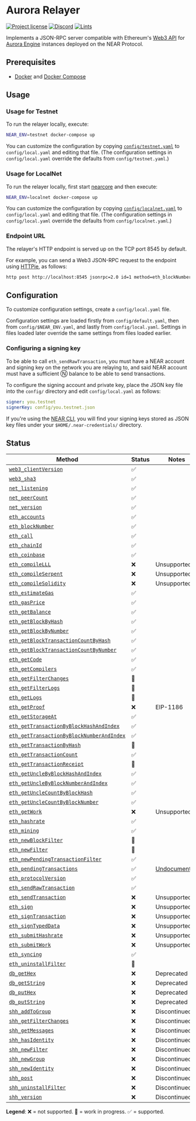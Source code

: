 # Aurora Relayer

[![Project license](https://img.shields.io/badge/License-Public%20Domain-blue.svg)](https://creativecommons.org/publicdomain/zero/1.0/)
[![Discord](https://img.shields.io/discord/490367152054992913?label=Discord)](https://discord.gg/jNjHYUF8vw)
[![Lints](https://github.com/aurora-is-near/aurora-relayer/actions/workflows/lints.yml/badge.svg)](https://github.com/aurora-is-near/aurora-relayer/actions/workflows/lints.yml)

Implements a JSON-RPC server compatible with Ethereum's
[Web3 API](https://eth.wiki/json-rpc/API) for
[Aurora Engine](https://github.com/aurora-is-near/aurora-engine)
instances deployed on the NEAR Protocol.

## Prerequisites

- [Docker] and [Docker Compose]

[Docker]: https://docs.docker.com/engine/install/
[Docker Compose]: https://docs.docker.com/compose/install/

## Usage

### Usage for Testnet

To run the relayer locally, execute:

```bash
NEAR_ENV=testnet docker-compose up
```

You can customize the configuration by copying [`config/testnet.yaml`] to
`config/local.yaml` and editing that file. (The configuration settings in
`config/local.yaml` override the defaults from `config/testnet.yaml`.)

[`config/testnet.yaml`]: https://github.com/aurora-is-near/aurora-relayer/blob/master/config/testnet.yaml

### Usage for LocalNet

To run the relayer locally, first start [nearcore] and then execute:

```bash
NEAR_ENV=localnet docker-compose up
```

You can customize the configuration by copying [`config/localnet.yaml`] to
`config/local.yaml` and editing that file. (The configuration settings in
`config/local.yaml` override the defaults from `config/localnet.yaml`.)

[nearcore]: https://docs.near.org/docs/community/contribute/contribute-nearcore
[`config/localnet.yaml`]: https://github.com/aurora-is-near/aurora-relayer/blob/master/config/localnet.yaml

### Endpoint URL

The relayer's HTTP endpoint is served up on the TCP port 8545 by default.

For example, you can send a Web3 JSON-RPC request to the endpoint using
[HTTPie], as follows:

```bash
http post http://localhost:8545 jsonrpc=2.0 id=1 method=eth_blockNumber params:='[]'
```

[HTTPie]: https://httpie.io

## Configuration

To customize configuration settings, create a `config/local.yaml` file.

Configuration settings are loaded firstly from `config/default.yaml`, then from
`config/$NEAR_ENV.yaml`, and lastly from `config/local.yaml`. Settings in
files loaded later override the same settings from files loaded earlier.

### Configuring a signing key

To be able to call `eth_sendRawTransaction`, you must have a NEAR account and
signing key on the network you are relaying to, and said NEAR account must have
a sufficient Ⓝ balance to be able to send transactions.

To configure the signing account and private key, place the JSON key file
into the `config/` directory and edit `config/local.yaml` as follows:

```yaml
signer: you.testnet
signerKey: config/you.testnet.json
```

If you're using the [NEAR CLI], you will find your signing keys stored as JSON
key files under your `$HOME/.near-credentials/` directory.

[NEAR CLI]: https://docs.near.org/docs/tools/near-cli

## Status

Method | Status | Notes
------ | ------ | -----
[`web3_clientVersion`] | ✅ |
[`web3_sha3`] | ✅ |
[`net_listening`] | ✅ |
[`net_peerCount`] | ✅ |
[`net_version`] | ✅ |
[`eth_accounts`] | ✅ |
[`eth_blockNumber`] | ✅ |
[`eth_call`] | ✅ |
[`eth_chainId`] | ✅ |
[`eth_coinbase`] | ✅ |
[`eth_compileLLL`] | ❌ | Unsupported
[`eth_compileSerpent`] | ❌ | Unsupported
[`eth_compileSolidity`] | ❌ | Unsupported
[`eth_estimateGas`] | ✅ |
[`eth_gasPrice`] | ✅ |
[`eth_getBalance`] | ✅ |
[`eth_getBlockByHash`] | ✅ |
[`eth_getBlockByNumber`] | ✅ |
[`eth_getBlockTransactionCountByHash`] | ✅ |
[`eth_getBlockTransactionCountByNumber`] | ✅ |
[`eth_getCode`] | ✅ |
[`eth_getCompilers`] | ✅ |
[`eth_getFilterChanges`] | 🚧 |
[`eth_getFilterLogs`] | 🚧 |
[`eth_getLogs`] | 🚧 |
[`eth_getProof`] | ❌ | EIP-1186
[`eth_getStorageAt`] | ✅ |
[`eth_getTransactionByBlockHashAndIndex`] | ✅ |
[`eth_getTransactionByBlockNumberAndIndex`] | ✅ |
[`eth_getTransactionByHash`] | 🚧 |
[`eth_getTransactionCount`] | ✅ |
[`eth_getTransactionReceipt`] | 🚧 |
[`eth_getUncleByBlockHashAndIndex`] | ✅ |
[`eth_getUncleByBlockNumberAndIndex`] | ✅ |
[`eth_getUncleCountByBlockHash`] | ✅ |
[`eth_getUncleCountByBlockNumber`] | ✅ |
[`eth_getWork`] | ❌ | Unsupported
[`eth_hashrate`] | ✅ |
[`eth_mining`] | ✅ |
[`eth_newBlockFilter`] | 🚧 |
[`eth_newFilter`] | 🚧 |
[`eth_newPendingTransactionFilter`] | ✅ |
[`eth_pendingTransactions`] | ✅ | [Undocumented](https://github.com/ethereum/go-ethereum/issues/1648#issuecomment-130591933)
[`eth_protocolVersion`] | ✅ |
[`eth_sendRawTransaction`] | ✅ |
[`eth_sendTransaction`] | ❌ | Unsupported
[`eth_sign`] | ❌ | Unsupported
[`eth_signTransaction`] | ❌ | Unsupported
[`eth_signTypedData`] | ❌ | Unsupported
[`eth_submitHashrate`] | ❌ | Unsupported
[`eth_submitWork`] | ❌ | Unsupported
[`eth_syncing`] | ✅ |
[`eth_uninstallFilter`] | 🚧 |
[`db_getHex`] | ❌ | Deprecated
[`db_getString`] | ❌ | Deprecated
[`db_putHex`] | ❌ | Deprecated
[`db_putString`] | ❌ | Deprecated
[`shh_addToGroup`] | ❌ | Discontinued
[`shh_getFilterChanges`] | ❌ | Discontinued
[`shh_getMessages`] | ❌ | Discontinued
[`shh_hasIdentity`] | ❌ | Discontinued
[`shh_newFilter`] | ❌ | Discontinued
[`shh_newGroup`] | ❌ | Discontinued
[`shh_newIdentity`] | ❌ | Discontinued
[`shh_post`] | ❌ | Discontinued
[`shh_uninstallFilter`] | ❌ | Discontinued
[`shh_version`] | ❌ | Discontinued

**Legend**: ❌ = not supported. 🚧 = work in progress. ✅ = supported.

[`web3_clientVersion`]: https://eth.wiki/json-rpc/API#web3_clientVersion
[`web3_sha3`]: https://eth.wiki/json-rpc/API#web3_sha3
[`net_listening`]: https://eth.wiki/json-rpc/API#net_listening
[`net_peerCount`]: https://eth.wiki/json-rpc/API#net_peerCount
[`net_version`]: https://eth.wiki/json-rpc/API#net_version
[`eth_accounts`]: https://eth.wiki/json-rpc/API#eth_accounts
[`eth_blockNumber`]: https://eth.wiki/json-rpc/API#eth_blockNumber
[`eth_call`]: https://eth.wiki/json-rpc/API#eth_call
[`eth_chainId`]: https://eips.ethereum.org/EIPS/eip-695
[`eth_coinbase`]: https://eth.wiki/json-rpc/API#eth_coinbase
[`eth_compileLLL`]: https://eth.wiki/json-rpc/API#eth_compileLLL
[`eth_compileSerpent`]: https://eth.wiki/json-rpc/API#eth_compileSerpent
[`eth_compileSolidity`]: https://eth.wiki/json-rpc/API#eth_compileSolidity
[`eth_estimateGas`]: https://eth.wiki/json-rpc/API#eth_estimateGas
[`eth_gasPrice`]: https://eth.wiki/json-rpc/API#eth_gasPrice
[`eth_getBalance`]: https://eth.wiki/json-rpc/API#eth_getBalance
[`eth_getBlockByHash`]: https://eth.wiki/json-rpc/API#eth_getBlockByHash
[`eth_getBlockByNumber`]: https://eth.wiki/json-rpc/API#eth_getBlockByNumber
[`eth_getBlockTransactionCountByHash`]: https://eth.wiki/json-rpc/API#eth_getBlockTransactionCountByHash
[`eth_getBlockTransactionCountByNumber`]: https://eth.wiki/json-rpc/API#eth_getBlockTransactionCountByNumber
[`eth_getCode`]: https://eth.wiki/json-rpc/API#eth_getCode
[`eth_getCompilers`]: https://eth.wiki/json-rpc/API#eth_getCompilers
[`eth_getFilterChanges`]: https://eth.wiki/json-rpc/API#eth_getFilterChanges
[`eth_getFilterLogs`]: https://eth.wiki/json-rpc/API#eth_getFilterLogs
[`eth_getLogs`]: https://eth.wiki/json-rpc/API#eth_getLogs
[`eth_getProof`]: https://eips.ethereum.org/EIPS/eip-1186
[`eth_getStorageAt`]: https://eth.wiki/json-rpc/API#eth_getStorageAt
[`eth_getTransactionByBlockHashAndIndex`]: https://eth.wiki/json-rpc/API#eth_getTransactionByBlockHashAndIndex
[`eth_getTransactionByBlockNumberAndIndex`]: https://eth.wiki/json-rpc/API#eth_getTransactionByBlockNumberAndIndex
[`eth_getTransactionByHash`]: https://eth.wiki/json-rpc/API#eth_getTransactionByHash
[`eth_getTransactionCount`]: https://eth.wiki/json-rpc/API#eth_getTransactionCount
[`eth_getTransactionReceipt`]: https://eth.wiki/json-rpc/API#eth_getTransactionReceipt
[`eth_getUncleByBlockHashAndIndex`]: https://eth.wiki/json-rpc/API#eth_getUncleByBlockHashAndIndex
[`eth_getUncleByBlockNumberAndIndex`]: https://eth.wiki/json-rpc/API#eth_getUncleByBlockNumberAndIndex
[`eth_getUncleCountByBlockHash`]: https://eth.wiki/json-rpc/API#eth_getUncleCountByBlockHash
[`eth_getUncleCountByBlockNumber`]: https://eth.wiki/json-rpc/API#eth_getUncleCountByBlockNumber
[`eth_getWork`]: https://eth.wiki/json-rpc/API#eth_getWork
[`eth_hashrate`]: https://eth.wiki/json-rpc/API#eth_hashrate
[`eth_mining`]: https://eth.wiki/json-rpc/API#eth_mining
[`eth_newBlockFilter`]: https://eth.wiki/json-rpc/API#eth_newBlockFilter
[`eth_newFilter`]: https://eth.wiki/json-rpc/API#eth_newFilter
[`eth_newPendingTransactionFilter`]: https://eth.wiki/json-rpc/API#eth_newPendingTransactionFilter
[`eth_pendingTransactions`]: https://github.com/ethereum/wiki/issues/685
[`eth_protocolVersion`]: https://eth.wiki/json-rpc/API#eth_protocolVersion
[`eth_sendRawTransaction`]: https://eth.wiki/json-rpc/API#eth_sendRawTransaction
[`eth_sendTransaction`]: https://eth.wiki/json-rpc/API#eth_sendTransaction
[`eth_sign`]: https://eth.wiki/json-rpc/API#eth_sign
[`eth_signTransaction`]: https://eth.wiki/json-rpc/API#eth_signTransaction
[`eth_signTypedData`]: https://eips.ethereum.org/EIPS/eip-712
[`eth_submitHashrate`]: https://eth.wiki/json-rpc/API#eth_submitHashrate
[`eth_submitWork`]: https://eth.wiki/json-rpc/API#eth_submitWork
[`eth_syncing`]: https://eth.wiki/json-rpc/API#eth_syncing
[`eth_uninstallFilter`]: https://eth.wiki/json-rpc/API#eth_uninstallFilter
[`db_getHex`]: https://eth.wiki/json-rpc/API#db_getHex
[`db_getString`]: https://eth.wiki/json-rpc/API#db_getString
[`db_putHex`]: https://eth.wiki/json-rpc/API#db_putHex
[`db_putString`]: https://eth.wiki/json-rpc/API#db_putString
[`shh_addToGroup`]: https://eth.wiki/json-rpc/API#shh_addToGroup
[`shh_getFilterChanges`]: https://eth.wiki/json-rpc/API#shh_getFilterChanges
[`shh_getMessages`]: https://eth.wiki/json-rpc/API#shh_getMessages
[`shh_hasIdentity`]: https://eth.wiki/json-rpc/API#shh_hasIdentity
[`shh_newFilter`]: https://eth.wiki/json-rpc/API#shh_newFilter
[`shh_newGroup`]: https://eth.wiki/json-rpc/API#shh_newGroup
[`shh_newIdentity`]: https://eth.wiki/json-rpc/API#shh_newIdentity
[`shh_post`]: https://eth.wiki/json-rpc/API#shh_post
[`shh_uninstallFilter`]: https://eth.wiki/json-rpc/API#shh_uninstallFilter
[`shh_version`]: https://eth.wiki/json-rpc/API#shh_version
